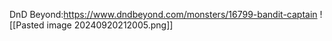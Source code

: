 DnD Beyond:https://www.dndbeyond.com/monsters/16799-bandit-captain
![[Pasted image 20240920212005.png]]
